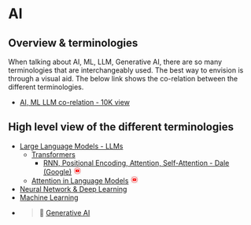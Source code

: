 # AI

## Overview & terminologies
When talking about AI, ML, LLM, Generative AI, there are so many terminologies that are interchangeably used. The best way to envision is through a visual aid. The below link shows the co-relation between the different terminologies.

* [AI, ML LLM co-relation - 10K view](/readme/ai-ml-venndiagram-readme.md)

## High level view of the different terminologies
* [Large Language Models - LLMs](/readme/llm-readme.md)
    * [Transformers](/readme/llm-readme.md#transformers)
        * [RNN, Positional Encoding, Attention, Self-Attention - Dale (Google)](https://www.youtube.com/watch?v=SZorAJ4I-sA) <img src="/images/YouTube-icon-PNG.png" width="15" height="15">
    * [Attention in Language Models](https://cohere.com/llmu/what-is-attention-in-language-models) <img src="/images/YouTube-icon-PNG.png" width="15" height="15">
* [Neural Network & Deep Learning](/readme/neuralnetwork-deeplearning-readme.md)
* [Machine Learning](/readme/machine-learning-readme.md)
* > :memo: [Generative AI](https://en.wikipedia.org/wiki/Generative_artificial_intelligence) 